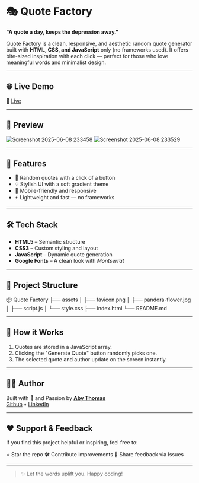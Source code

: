 # 🎭 Quote Factory

**"A quote a day, keeps the depression away."**

Quote Factory is a clean, responsive, and aesthetic random quote generator built with **HTML, CSS, and JavaScript** only (no frameworks used). It offers bite-sized inspiration with each click — perfect for those who love meaningful words and minimalist design.

---

## 🌐 Live Demo

🔗 [Live](https://quotefactory.netlify.app/)  

---

## 📸 Preview

 ![Screenshot 2025-06-08 233458](https://github.com/user-attachments/assets/05d75fa4-4446-4ab0-a5ca-88369976a150)
 ![Screenshot 2025-06-08 233529](https://github.com/user-attachments/assets/eb05be2f-8909-46dd-8e76-471b1238d110)

---

## 🔧 Features

- 🎲 Random quotes with a click of a button  
- 💡 Stylish UI with a soft gradient theme  
- 📱 Mobile-friendly and responsive  
- ⚡ Lightweight and fast — no frameworks

---

## 🛠️ Tech Stack

- **HTML5** – Semantic structure  
- **CSS3** – Custom styling and layout  
- **JavaScript** – Dynamic quote generation  
- **Google Fonts** – A clean look with *Montserrat*

---

## 📂 Project Structure

📦 Quote Factory
├── assets
│ ├── favicon.png
│ ├── pandora-flower.jpg
│ ├── script.js
│ └── style.css
├── index.html
└── README.md

---

## 🧠 How it Works

1. Quotes are stored in a JavaScript array.
2. Clicking the "Generate Quote" button randomly picks one.
3. The selected quote and author update on the screen instantly.

---

## 👨‍💻 Author

Built with 💙 and Passion by [**Aby Thomas**](https://abythomas.netlify.app) <br/>
[Github](https://github.com/abythomas300) • [LinkedIn](www.linkedin.com/in/abythomas300)

---

## ❤️ Support & Feedback
If you find this project helpful or inspiring, feel free to:

⭐ Star the repo
🛠️ Contribute improvements
📣 Share feedback via Issues

---

> ✨ Let the words uplift you. Happy coding!


